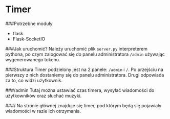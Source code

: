 # Timer

###Potrzebne moduły
* flask
* Flask-SocketIO

###Jak uruchomić?
Należy uruchomić plik `server.py` interpreterem pythona, po czym zalogować się do panelu administratora `/admin` używając wygenerowanego tokenu.

###Struktura
Timer podzielony jest na 2 panele: `/admin` i `/`.
Po przejściu na pierwszy z nich dostaniemy się do panelu administratora.
Drugi odpowiada za to, co widzi użytkownik.

###/admin
Tutaj można ustawiać czas timera, wysyłać wiadomości do użytkowników oraz słuchać muzyki.

###/
Na stronie głównej znajduje się timer, pod którym będą się pojawiały wiadomości w razie ich otrzymania.
